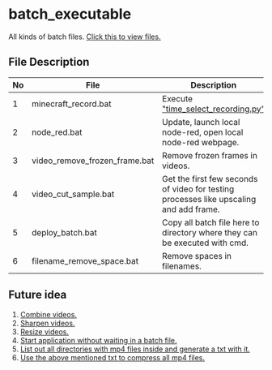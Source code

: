 # batch_executable

 All kinds of batch files.
 [Click this to view files.](https://github.com/belongtothenight/batch_executable/tree/main/src)

## File Description

| No  | File                          | Description                                                                                                                        |
| --- | ----------------------------- | ---------------------------------------------------------------------------------------------------------------------------------- |
| 1   | minecraft_record.bat          | Execute ["time_select_recording.py"](https://github.com/belongtothenight/Minecraft-Scripts/blob/main/src/Time_Select_Recording.py) |
| 2   | node_red.bat                  | Update, launch local node-red, open local node-red webpage.                                                                        |
| 3   | video_remove_frozen_frame.bat | Remove frozen frames in videos.                                                                                                    |
| 4   | video_cut_sample.bat          | Get the first few seconds of video for testing processes like upscaling and add frame.                                             |
| 5   | deploy_batch.bat              | Copy all batch file here to directory where they can be executed with cmd.                                                         |
| 6   | filename_remove_space.bat     | Remove spaces in filenames.                                                                                                        |

## Future idea

1. [Combine videos.](https://videoconverter.wondershare.com/video-merger/ffmpeg-merge-videos.html)
2. [Sharpen videos.](https://ffmpeg.org/ffmpeg-filters.html#sharpen_005fnpp)
3. [Resize videos.](https://democreator.wondershare.com/video-editor/ffmpeg-resize-video.html)
4. [Start application without waiting in a batch file.](https://stackoverflow.com/questions/2937569/how-to-start-an-application-without-waiting-in-a-batch-file)
5. [List out all directories with mp4 files inside and generate a txt with it.](https://www.google.com/search?client=firefox-b-d&q=batch+file+recursive+directory+listing)
6. [Use the above mentioned txt to compress all mp4 files.](https://www.youtube.com/watch?v=I1NUym5C6vY)
